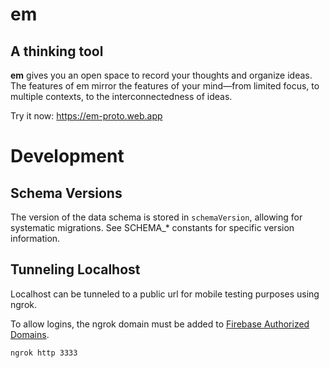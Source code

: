 # em

## A thinking tool

**em** gives you an open space to record your thoughts and organize ideas. The features of em mirror the features of your mind—from limited focus, to multiple contexts, to the interconnectedness of ideas.

Try it now: https://em-proto.web.app

# Development

## Schema Versions

The version of the data schema is stored in `schemaVersion`, allowing for systematic migrations. See SCHEMA_* constants for specific version information.

## Tunneling Localhost

Localhost can be tunneled to a public url for mobile testing purposes using ngrok.

To allow logins, the ngrok domain must be added to [Firebase Authorized Domains](https://console.firebase.google.com/u/0/project/em-proto/authentication/providers).

```sh
ngrok http 3333
```
